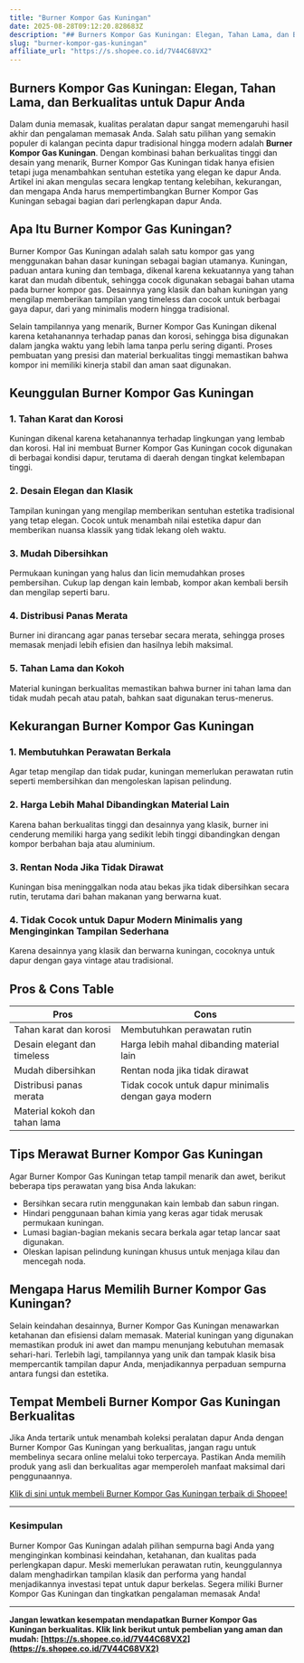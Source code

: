 ```yaml
---
title: "Burner Kompor Gas Kuningan"
date: 2025-08-28T09:12:20.828683Z
description: "## Burners Kompor Gas Kuningan: Elegan, Tahan Lama, dan Berkualitas untuk Dapur Anda..."
slug: "burner-kompor-gas-kuningan"
affiliate_url: "https://s.shopee.co.id/7V44C68VX2"
---
```

## Burners Kompor Gas Kuningan: Elegan, Tahan Lama, dan Berkualitas untuk Dapur Anda

Dalam dunia memasak, kualitas peralatan dapur sangat memengaruhi hasil akhir dan pengalaman memasak Anda. Salah satu pilihan yang semakin populer di kalangan pecinta dapur tradisional hingga modern adalah **Burner Kompor Gas Kuningan**. Dengan kombinasi bahan berkualitas tinggi dan desain yang menarik, Burner Kompor Gas Kuningan tidak hanya efisien tetapi juga menambahkan sentuhan estetika yang elegan ke dapur Anda. Artikel ini akan mengulas secara lengkap tentang kelebihan, kekurangan, dan mengapa Anda harus mempertimbangkan Burner Kompor Gas Kuningan sebagai bagian dari perlengkapan dapur Anda.

## Apa Itu Burner Kompor Gas Kuningan?

Burner Kompor Gas Kuningan adalah salah satu kompor gas yang menggunakan bahan dasar kuningan sebagai bagian utamanya. Kuningan, paduan antara kuning dan tembaga, dikenal karena kekuatannya yang tahan karat dan mudah dibentuk, sehingga cocok digunakan sebagai bahan utama pada burner kompor gas. Desainnya yang klasik dan bahan kuningan yang mengilap memberikan tampilan yang timeless dan cocok untuk berbagai gaya dapur, dari yang minimalis modern hingga tradisional.

Selain tampilannya yang menarik, Burner Kompor Gas Kuningan dikenal karena ketahanannya terhadap panas dan korosi, sehingga bisa digunakan dalam jangka waktu yang lebih lama tanpa perlu sering diganti. Proses pembuatan yang presisi dan material berkualitas tinggi memastikan bahwa kompor ini memiliki kinerja stabil dan aman saat digunakan.

## Keunggulan Burner Kompor Gas Kuningan

### 1. Tahan Karat dan Korosi  
Kuningan dikenal karena ketahanannya terhadap lingkungan yang lembab dan korosi. Hal ini membuat Burner Kompor Gas Kuningan cocok digunakan di berbagai kondisi dapur, terutama di daerah dengan tingkat kelembapan tinggi.

### 2. Desain Elegan dan Klasik  
Tampilan kuningan yang mengilap memberikan sentuhan estetika tradisional yang tetap elegan. Cocok untuk menambah nilai estetika dapur dan memberikan nuansa klassik yang tidak lekang oleh waktu.

### 3. Mudah Dibersihkan  
Permukaan kuningan yang halus dan licin memudahkan proses pembersihan. Cukup lap dengan kain lembab, kompor akan kembali bersih dan mengilap seperti baru.

### 4. Distribusi Panas Merata  
Burner ini dirancang agar panas tersebar secara merata, sehingga proses memasak menjadi lebih efisien dan hasilnya lebih maksimal.

### 5. Tahan Lama dan Kokoh  
Material kuningan berkualitas memastikan bahwa burner ini tahan lama dan tidak mudah pecah atau patah, bahkan saat digunakan terus-menerus.

## Kekurangan Burner Kompor Gas Kuningan

### 1. Membutuhkan Perawatan Berkala  
Agar tetap mengilap dan tidak pudar, kuningan memerlukan perawatan rutin seperti membersihkan dan mengoleskan lapisan pelindung.

### 2. Harga Lebih Mahal Dibandingkan Material Lain  
Karena bahan berkualitas tinggi dan desainnya yang klasik, burner ini cenderung memiliki harga yang sedikit lebih tinggi dibandingkan dengan kompor berbahan baja atau aluminium.

### 3. Rentan Noda Jika Tidak Dirawat  
Kuningan bisa meninggalkan noda atau bekas jika tidak dibersihkan secara rutin, terutama dari bahan makanan yang berwarna kuat.

### 4. Tidak Cocok untuk Dapur Modern Minimalis yang Menginginkan Tampilan Sederhana  
Karena desainnya yang klasik dan berwarna kuningan, cocoknya untuk dapur dengan gaya vintage atau tradisional.

## Pros & Cons Table

| Pros                                              | Cons                                              |
|---------------------------------------------------|---------------------------------------------------|
| Tahan karat dan korosi                          | Membutuhkan perawatan rutin                     |
| Desain elegant dan timeless                     | Harga lebih mahal dibanding material lain       |
| Mudah dibersihkan                                | Rentan noda jika tidak dirawat                   |
| Distribusi panas merata                         | Tidak cocok untuk dapur minimalis dengan gaya modern |
| Material kokoh dan tahan lama                     |                         |

## Tips Merawat Burner Kompor Gas Kuningan

Agar Burner Kompor Gas Kuningan tetap tampil menarik dan awet, berikut beberapa tips perawatan yang bisa Anda lakukan:

- Bersihkan secara rutin menggunakan kain lembab dan sabun ringan.
- Hindari penggunaan bahan kimia yang keras agar tidak merusak permukaan kuningan.
- Lumasi bagian-bagian mekanis secara berkala agar tetap lancar saat digunakan.
- Oleskan lapisan pelindung kuningan khusus untuk menjaga kilau dan mencegah noda.

## Mengapa Harus Memilih Burner Kompor Gas Kuningan?

Selain keindahan desainnya, Burner Kompor Gas Kuningan menawarkan ketahanan dan efisiensi dalam memasak. Material kuningan yang digunakan memastikan produk ini awet dan mampu menunjang kebutuhan memasak sehari-hari. Terlebih lagi, tampilannya yang unik dan tampak klasik bisa mempercantik tampilan dapur Anda, menjadikannya perpaduan sempurna antara fungsi dan estetika.

## Tempat Membeli Burner Kompor Gas Kuningan Berkualitas

Jika Anda tertarik untuk menambah koleksi peralatan dapur Anda dengan Burner Kompor Gas Kuningan yang berkualitas, jangan ragu untuk membelinya secara online melalui toko terpercaya. Pastikan Anda memilih produk yang asli dan berkualitas agar memperoleh manfaat maksimal dari penggunaannya.

[Klik di sini untuk membeli Burner Kompor Gas Kuningan terbaik di Shopee!](https://s.shopee.co.id/7V44C68VX2)

---

### Kesimpulan

Burner Kompor Gas Kuningan adalah pilihan sempurna bagi Anda yang menginginkan kombinasi keindahan, ketahanan, dan kualitas pada perlengkapan dapur. Meski memerlukan perawatan rutin, keunggulannya dalam menghadirkan tampilan klasik dan performa yang handal menjadikannya investasi tepat untuk dapur berkelas. Segera miliki Burner Kompor Gas Kuningan dan tingkatkan pengalaman memasak Anda!

---

**Jangan lewatkan kesempatan mendapatkan Burner Kompor Gas Kuningan berkualitas. Klik link berikut untuk pembelian yang aman dan mudah: [https://s.shopee.co.id/7V44C68VX2](https://s.shopee.co.id/7V44C68VX2)**